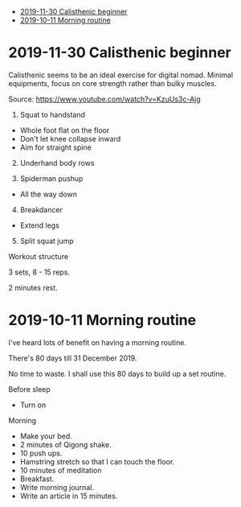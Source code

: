 
<!-- vim-markdown-toc GFM -->

* [2019-11-30 Calisthenic beginner](#2019-11-30-calisthenic-beginner)
* [2019-10-11 Morning routine](#2019-10-11-morning-routine)

<!-- vim-markdown-toc -->

# 2019-11-30 Calisthenic beginner

Calisthenic seems to be an ideal exercise for digital nomad. Minimal equipments, focus on core strength rather than bulky muscles.

Source: https://www.youtube.com/watch?v=KzuUs3c-Ajg

1. Squat to handstand
- Whole foot flat on the floor
- Don't let knee collapse inward
- Aim for straight spine


2. Underhand body rows

3. Spiderman pushup
- All the way down

4. Breakdancer
- Extend legs

5. Split squat jump

Workout structure

3 sets, 8 - 15 reps.

2 minutes rest.

# 2019-10-11 Morning routine

I've heard lots of benefit on having a morning routine.

There's 80 days till 31 December 2019.

No time to waste. I shall use this 80 days to build up a set routine.

Before sleep
- Turn on

Morning
- Make your bed.
- 2 minutes of Qigong shake.
- 10 push ups.
- Hamstring stretch so that I can touch the floor.
- 10 minutes of meditation
- Breakfast.
- Write morning journal.
- Write an article in 15 minutes.

